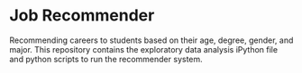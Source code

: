# Job Recommender

Recommending careers to students based on their age, degree, gender, and major. This repository contains the exploratory data analysis iPython file and python scripts to run the recommender system.
